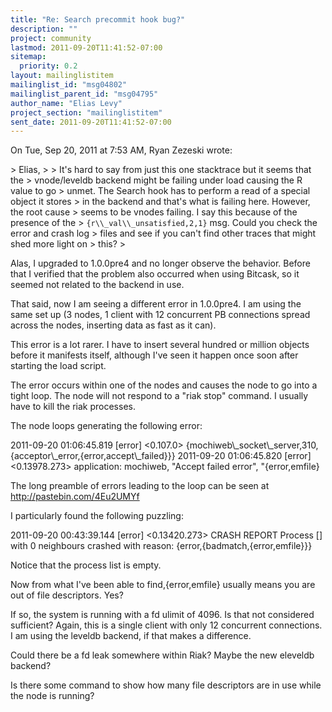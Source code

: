 ```yaml
---
title: "Re: Search precommit hook bug?"
description: ""
project: community
lastmod: 2011-09-20T11:41:52-07:00
sitemap:
  priority: 0.2
layout: mailinglistitem
mailinglist_id: "msg04802"
mailinglist_parent_id: "msg04795"
author_name: "Elias Levy"
project_section: "mailinglistitem"
sent_date: 2011-09-20T11:41:52-07:00
---
```



On Tue, Sep 20, 2011 at 7:53 AM, Ryan Zezeski  wrote:

&gt; Elias,
&gt;
&gt; It's hard to say from just this one stacktrace but it seems that the
&gt; vnode/leveldb backend might be failing under load causing the R value to go
&gt; unmet. The Search hook has to perform a read of a special object it stores
&gt; in the backend and that's what is failing here. However, the root cause
&gt; seems to be vnodes failing. I say this because of the presence of the
&gt; `{r\\_val\\_unsatisfied,2,1}` msg. Could you check the error and crash log
&gt; files and see if you can't find other traces that might shed more light on
&gt; this?
&gt;

Alas, I upgraded to 1.0.0pre4 and no longer observe the behavior. Before
that I verified that the problem also occurred when using Bitcask, so it
seemed not related to the backend in use.

That said, now I am seeing a different error in 1.0.0pre4. I am using the
same set up (3 nodes, 1 client with 12 concurrent PB connections spread
across the nodes, inserting data as fast as it can).

This error is a lot rarer. I have to insert several hundred or million
objects before it manifests itself, although I've seen it happen once soon
after starting the load script.

The error occurs within one of the nodes and causes the node to go into a
tight loop. The node will not respond to a "riak stop" command. I usually
have to kill the riak processes.

The node loops generating the following error:

2011-09-20 01:06:45.819 [error] &lt;0.107.0&gt;
{mochiweb\\_socket\\_server,310,{acceptor\\_error,{error,accept\\_failed}}}
2011-09-20 01:06:45.820 [error] &lt;0.13978.273&gt; application: mochiweb, "Accept
failed error", "{error,emfile}


The long preamble of errors leading to the loop can be seen at
http://pastebin.com/4Eu2UMYf

I particularly found the following puzzling:

2011-09-20 00:43:39.144 [error] &lt;0.13420.273&gt; CRASH REPORT Process [] with 0
neighbours crashed with reason: {error,{badmatch,{error,emfile}}}

Notice that the process list is empty.

Now from what I've been able to find,{error,emfile} usually means you are
out of file descriptors. Yes?

If so, the system is running with a fd ulimit of 4096. Is that not
considered sufficient? Again, this is a single client with only 12
concurrent connections. I am using the leveldb backend, if that makes a
difference.

Could there be a fd leak somewhere within Riak? Maybe the new eleveldb
backend?

Is there some command to show how many file descriptors are in use while the
node is running?
